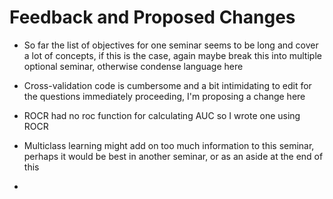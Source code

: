 # Feedback and Proposed Changes
* So far the list of objectives for one seminar seems to be long and cover a lot of concepts, if this is the case, again maybe break this into multiple optional seminar, otherwise condense language here

* Cross-validation code is cumbersome and a bit intimidating to edit for the questions immediately proceeding, I'm proposing a change here

* ROCR had no roc function for calculating AUC so I wrote one using ROCR

* Multiclass learning might add on too much information to this seminar, perhaps it would be best in another seminar, or as an aside at the end of this 

*